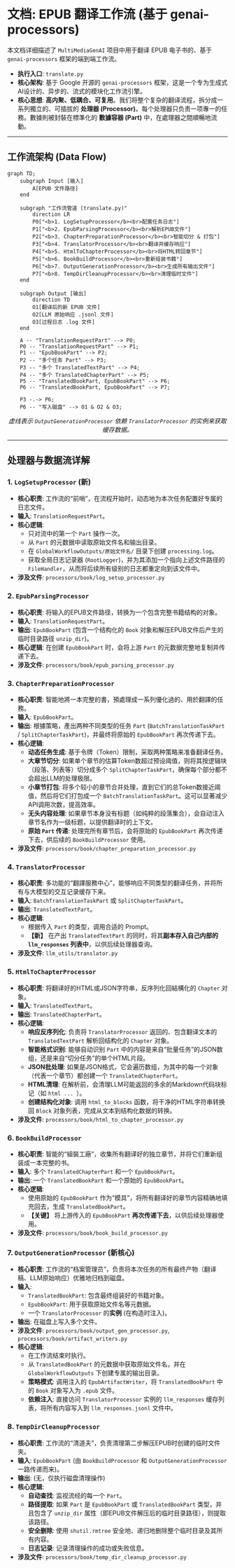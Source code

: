 # 文档: EPUB 翻译工作流 (基于 genai-processors)

本文档详细描述了 `MultiMediaGenAI` 项目中用于翻译 EPUB 电子书的、基于 `genai-processors` 框架的端到端工作流。

- **执行入口**: `translate.py`
- **核心架构**: 基于 Google 开源的 `genai-processors` 框架，这是一个专为生成式AI设计的、异步的、流式的模块化工作流引擎。
- **核心思想**: **高内聚、低耦合、可复用**。我们将整个复杂的翻译流程，拆分成一系列獨立的、可插拔的 **处理器 (Processor)**。每个处理器只负责一项專一的任務。數據則被封裝在標準化的 **數據容器 (Part)** 中，在處理器之間順暢地流動。

---

## 工作流架构 (Data Flow)

```mermaid
graph TD;
    subgraph Input [输入]
        A[EPUB 文件路径]
    end

    subgraph "工作流管道 (translate.py)"
        direction LR
        P0["<b>1. LogSetupProcessor</b><br>配置任务日志"]
        P1["<b>2. EpubParsingProcessor</b><br>解析EPUB文件"]
        P2["<b>3. ChapterPreparationProcessor</b><br>智能切分 & 打包"]
        P3["<b>4. TranslatorProcessor</b><br>翻译并缓存响应"]
        P4["<b>5. HtmlToChapterProcessor</b><br>将HTML转回章节"]
        P5["<b>6. BookBuildProcessor</b><br>重新组装书籍"]
        P6["<b>7. OutputGenerationProcessor</b><br>生成所有输出文件"]
        P7["<b>8. TempDirCleanupProcessor</b><br>清理临时文件"]
    end

    subgraph Output [输出]
        direction TD
        O1[翻译后的新 EPUB 文件]
        O2[LLM 原始响应 .jsonl 文件]
        O3[过程日志 .log 文件]
    end

    A -- "TranslationRequestPart" --> P0;
    P0 -- "TranslationRequestPart" --> P1;
    P1 -- "EpubBookPart" --> P2;
    P2 -- "多个任务 Part" --> P3;
    P3 -- "多个 TranslatedTextPart" --> P4;
    P4 -- "多个 TranslatedChapterPart" --> P5;
    P5 -- "TranslatedBookPart, EpubBookPart" --> P6;
    P6 -- "TranslatedBookPart, EpubBookPart" --> P7;
    
    P3 -.-> P6;
    P6 -- "写入磁盘" --> O1 & O2 & O3;
```
*<p align="center">虚线表示 `OutputGenerationProcessor` 依赖 `TranslatorProcessor` 的实例来获取缓存数据。</p>*

---

## 处理器与数据流详解

### 1. `LogSetupProcessor` (新)

-   **核心职责**: 工作流的“前哨”，在流程开始时，动态地为本次任务配置好专属的日志文件。
-   **输入**: `TranslationRequestPart`。
-   **核心逻辑**:
    -   只对流中的第一个 `Part` 操作一次。
    -   从 `Part` 的元数据中读取原始文件名和输出目录。
    -   在 `GlobalWorkflowOutputs/原始文件名/` 目录下创建 `processing.log`。
    -   获取全局日志记录器 (`RootLogger`)，并为其添加一个指向上述文件路径的 `FileHandler`，从而将后续所有级别的日志都重定向到该文件中。
-   **涉及文件**: `processors/book/log_setup_processor.py`

### 2. `EpubParsingProcessor`

-   **核心职责**: 将输入的EPUB文件路径，转换为一个包含完整书籍结构的对象。
-   **输入**: `TranslationRequestPart`。
-   **输出**: `EpubBookPart` (包含一个结构化的 `Book` 对象和解压EPUB文件后产生的临时目录路径 `unzip_dir`)。
-   **核心逻辑**: 在创建 `EpubBookPart` 时，会将上游 `Part` 的元数据完整地复制并传递下去。
-   **涉及文件**: `processors/book/epub_parsing_processor.py`

### 3. `ChapterPreparationProcessor`

-   **核心职责**: 智能地將一本完整的書，預處理成一系列優化過的、用於翻譯的任務。
-   **输入**: `EpubBookPart`。
-   **输出**: 根據策略，產出两种不同类型的任务 `Part` (`BatchTranslationTaskPart` / `SplitChapterTaskPart`)，并最终将原始的 `EpubBookPart` 再次传递下去。
-   **核心逻辑**:
    -   **动态任务生成**: 基于令牌（Token）限制，采取两种策略来准备翻译任务。
    -   **大章节切分**: 如果单个章节的估算Token数超过预设阈值，则将其按逻辑块（段落、列表等）切分成多个 `SplitChapterTaskPart`，确保每个部分都不会超出LLM的处理极限。
    -   **小章节打包**: 将多个较小的章节合并处理，直到它们的总Token数接近阈值，然后将它们打包成一个 `BatchTranslationTaskPart`。这可以显著减少API调用次数，提高效率。
    -   **无头内容处理**: 如果章节本身没有标题（如纯粹的段落集合），会自动注入章节名作为一级标题，以提供翻译时的上下文。
    -   **原始 `Part` 传递**: 处理完所有章节后，会将原始的 `EpubBookPart` 再次传递下去，供后续的 `BookBuildProcessor` 使用。
-   **涉及文件**: `processors/book/chapter_preparation_processor.py`

### 4. `TranslatorProcessor`

-   **核心职责**: 多功能的“翻譯服務中心”，能够响应不同类型的翻译任务，并将所有与大模型的交互记录缓存下来。
-   **输入**: `BatchTranslationTaskPart` 或 `SplitChapterTaskPart`。
-   **输出**: `TranslatedTextPart`。
-   **核心逻辑**:
    -   根据传入 `Part` 的类型，调用合适的 Prompt。
    -   **【新】** 在产出 `TranslatedTextPart` 的同时，将其**副本存入自己内部的 `llm_responses` 列表中**，以供后续处理器查询。
-   **涉及文件**: `llm_utils/translator.py`

### 5. `HtmlToChapterProcessor`

-   **核心职责**: 将翻译好的HTML或JSON字符串，反序列化回結構化的 `Chapter` 对象。
-   **输入**: `TranslatedTextPart`。
-   **输出**: `TranslatedChapterPart`。
-   **核心逻辑**:
    -   **响应反序列化**: 负责将 `TranslatorProcessor` 返回的、包含翻译文本的 `TranslatedTextPart` 解析回结构化的 `Chapter` 对象。
    -   **智能格式识别**: 能够自动识别 `Part` 中的内容是来自“批量任务”的JSON数组，还是来自“切分任务”的单个HTML片段。
    -   **JSON批处理**: 如果是JSON格式，它会遍历数组，为其中的每一个对象（代表一个章节）都创建一个 `TranslatedChapterPart`。
    -   **HTML清理**: 在解析前，会清理LLM可能返回的多余的Markdown代码块标记（如 ```html ... ```）。
    -   **创建结构化对象**: 调用 `html_to_blocks` 函数，将干净的HTML字符串转换回 `Block` 对象列表，完成从文本到结构化数据的转换。
-   **涉及文件**: `processors/book/html_to_chapter_processor.py`

### 6. `BookBuildProcessor`

-   **核心职责**: 智能的“組裝工廠”，收集所有翻译好的独立章节，并将它们重新组装成一本完整的书。
-   **输入**: 多个 `TranslatedChapterPart` 和一个 `EpubBookPart`。
-   **输出**: 一个 `TranslatedBookPart` 和一个原始的 `EpubBookPart`。
-   **核心逻辑**:
    -   使用原始的 `EpubBookPart` 作为“模具”，将所有翻译好的章节内容精确地填充回去，生成 `TranslatedBookPart`。
    -   **【关键】** 将上游传入的 `EpubBookPart` **再次传递下去**，以供后续处理器使用。
-   **涉及文件**: `processors/book/book_build_processor.py`

### 7. `OutputGenerationProcessor` (新核心)

-   **核心职责**: 工作流的“档案管理员”，负责将本次任务的所有最终产物（翻译稿、LLM原始响应）优雅地归档到磁盘。
-   **输入**:
    -   `TranslatedBookPart`: 包含最终组装好的书籍对象。
    -   `EpubBookPart`: 用于获取原始文件名等元数据。
    -   一个 `TranslatorProcessor` 的**实例** (在构造时注入)。
-   **输出**: 在磁盘上写入多个文件。
-   **涉及文件**: `processors/book/output_gen_processor.py`, `processors/book/artifact_writers.py`
-   **核心逻辑**:
    -   在工作流结束时执行。
    -   从 `TranslatedBookPart` 的元数据中获取原始文件名，并在 `GlobalWorkflowOutputs` 下创建专属的输出目录。
    -   **策略模式**: 调用注入的 `EpubArtifactWriter`，将 `TranslatedBookPart` 中的 `Book` 对象写入为 `.epub` 文件。
    -   **依赖注入**: 直接访问 `TranslatorProcessor` 实例的 `llm_responses` 缓存列表，将所有内容写入到 `llm_responses.jsonl` 文件中。

### 8. `TempDirCleanupProcessor`

-   **核心职责**: 工作流的“清道夫”，负责清理第二步解压EPUB时创建的临时文件夹。
-   **输入**: `EpubBookPart` (由 `BookBuildProcessor` 和 `OutputGenerationProcessor` 一路传递而来)。
-   **输出**: (无，仅执行磁盘清理操作)
-   **核心逻辑**:
    -   **自动查找**: 监视流经的每一个 `Part`。
    -   **路径提取**: 如果 `Part` 是 `EpubBookPart` 或 `TranslatedBookPart` 类型，并且包含了 `unzip_dir` 属性（即EPUB文件解压后的临时目录路径），则提取该路径。
    -   **安全删除**: 使用 `shutil.rmtree` 安全地、递归地删除整个临时目录及其所有内容。
    -   **日志记录**: 记录清理操作的成功或失败信息。
-   **涉及文件**: `processors/book/temp_dir_cleanup_processor.py`

